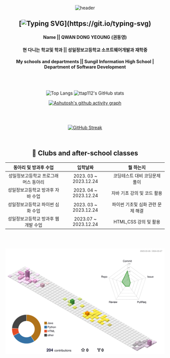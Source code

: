 <div align="center">

![header](https://capsule-render.vercel.app/api?type=waving&color=gradient&height=120&animation=fadeIn&section=footer&text=👨‍🎓👨‍💻&fontAlign=70)


 ## [![Typing SVG](https://readme-typing-svg.demolab.com?font=Workbench&duration=3000&pause=200&center=true&random=false&width=435&lines=Hello+Everyone.;This+is+My+profile.)](https://git.io/typing-svg)
 <h4>Name || QWAN DONG YEOUNG (권동영)</h4>
 <h4> 현 다니는 학교및 학과 || 성일정보고등학교 소프트웨어개발과 재학중</h4>
 <h4> My schools and departments || Sungil Information High School | Department of Software Development<h4>

<br/> 

##

![Top Langs](https://github-readme-stats.vercel.app/api/top-langs/?username=ttap112&layout=compact)
![ttap112's GitHub stats](https://github-readme-stats.vercel.app/api?username=ttap112&show_icons=true&theme=calm_pink)

[![Ashutosh's github activity graph](https://github-readme-activity-graph.vercel.app/graph?username=ttap112&theme=tokyo-night)](https://github.com/ashutosh00710/github-readme-activity-graph)

<br/>

##

[![GitHub Streak](https://streak-stats.demolab.com?user=ttap112&theme=cobalt&hide_border=true)](https://git.io/streak-stats)

<br/>
 
## 📃  Clubs and after-school classes

| 동아리 및 방과후 수업 | 입학날짜 | 뭘 하는지 |
|:--------:|:--------:|:--------:|
| 성일정보고등학교 프로그래머스 동아리 | 2023. 03 ~ 2023.12.24 | 코딩테스트 대비 코딩문제 풀이  |
| 성일정보고등학교 방과후 자바 수업 | 2023. 04 ~ 2023.12.24 | 자바 기초 강의 및 코드 활용  |
| 성일정보고등학교 파이썬 심화 수업 | 2023. 03 ~ 2023.12.24 | 파이썬 기초및 심화 관련 문제 해결  |
| 성일정보고등학교 방과후 웹 개발 수업 | 2023.07 ~ 2023.12.24 | HTML,CSS 강의 및 활용|

<br/>

##

![](profile-3d-contrib/profile-season-animate.svg)
</div>


